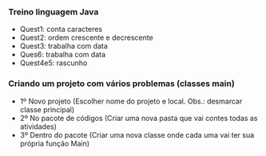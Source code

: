 ### Treino linguagem Java
- Quest1: conta caracteres 
- Quest2: ordem crescente e decrescente 
- Quest3: trabalha com data 
- Ques6: trabalha com data 
- Quest4e5: rascunho 

### Criando um projeto com vários problemas (classes main)
- 1º Novo projeto (Escolher nome do projeto e local. Obs.: desmarcar classe principal)
- 2º No pacote de códigos (Criar uma nova pasta que vai contes todas as atividades)
- 3º Dentro do pacote (Criar uma nova classe onde cada uma vai ter sua própria função Main)

